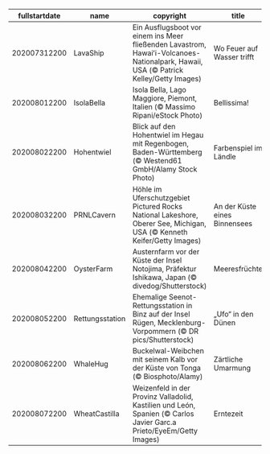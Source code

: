 |fullstartdate|name|copyright|title|image|
|--|--|--|--|--|
202007312200|LavaShip|Ein Ausflugsboot vor einem ins Meer fließenden Lavastrom, Hawaiʻi-Volcanoes-Nationalpark, Hawaii, USA (© Patrick Kelley/Getty Images)|Wo Feuer auf Wasser trifft|![](/de-DE/2020/08/202007312200LavaShip.jpg)|
202008012200|IsolaBella|Isola Bella, Lago Maggiore, Piemont, Italien (© Massimo Ripani/eStock Photo)|Bellissima!|![](/de-DE/2020/08/202008012200IsolaBella.jpg)|
202008022200|Hohentwiel|Blick auf den Hohentwiel im Hegau mit Regenbogen, Baden-Württemberg (© Westend61 GmbH/Alamy Stock Photo)|Farbenspiel im Ländle|![](/de-DE/2020/08/202008022200Hohentwiel.jpg)|
202008032200|PRNLCavern|Höhle im Uferschutzgebiet Pictured Rocks National Lakeshore, Oberer See, Michigan, USA (© Kenneth Keifer/Getty Images)|An der Küste eines Binnensees|![](/de-DE/2020/08/202008032200PRNLCavern.jpg)|
202008042200|OysterFarm|Austernfarm vor der Küste der Insel Notojima, Präfektur Ishikawa, Japan (© divedog/Shutterstock)|Meeresfrüchte|![](/de-DE/2020/08/202008042200OysterFarm.jpg)|
202008052200|Rettungsstation|Ehemalige Seenot-Rettungsstation in Binz auf der Insel Rügen, Mecklenburg-Vorpommern (© DR pics/Shutterstock)|„Ufo“ in den Dünen|![](/de-DE/2020/08/202008052200Rettungsstation.jpg)|
202008062200|WhaleHug|Buckelwal-Weibchen mit seinem Kalb vor der Küste von Tonga (© Biosphoto/Alamy)|Zärtliche Umarmung|![](/de-DE/2020/08/202008062200WhaleHug.jpg)|
202008072200|WheatCastilla|Weizenfeld in der Provinz Valladolid, Kastilien und León, Spanien (© Carlos Javier Garc.a Prieto/EyeEm/Getty Images)|Erntezeit|![](/de-DE/2020/08/202008072200WheatCastilla.jpg)|
